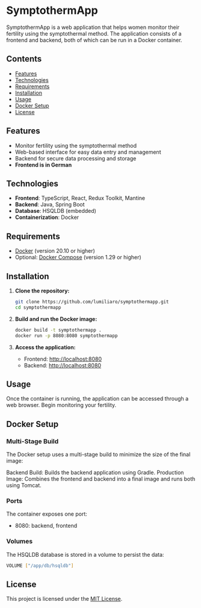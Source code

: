 # SymptothermApp

SymptothermApp is a web application that helps women monitor their fertility using the symptothermal method.
The application consists of a frontend and backend, both of which can be run in a Docker container.

## Contents

-   [Features](#features)
-   [Technologies](#technologies)
-   [Requirements](#requirements)
-   [Installation](#installation)
-   [Usage](#usage)
-   [Docker Setup](#docker-setup)
-   [License](#license)

## Features

-   Monitor fertility using the symptothermal method
-   Web-based interface for easy data entry and management
-   Backend for secure data processing and storage
-   **Frontend is in German**

## Technologies

-   **Frontend**: TypeScript, React, Redux Toolkit, Mantine
-   **Backend**: Java, Spring Boot
-   **Database**: HSQLDB (embedded)
-   **Containerization**: Docker

## Requirements

-   [Docker](https://www.docker.com/) (version 20.10 or higher)
-   Optional: [Docker Compose](https://docs.docker.com/compose/) (version 1.29 or higher)

## Installation

1. **Clone the repository:**

    ```bash
    git clone https://github.com/lumiliaro/symptothermapp.git
    cd symptothermapp
    ```

2. **Build and run the Docker image:**

    ```bash
    docker build -t symptothermapp .
    docker run -p 8080:8080 symptothermapp
    ```

3. **Access the application:**

    - Frontend: [http://localhost:8080](http://localhost:8080)
    - Backend: [http://localhost:8080](http://localhost:8080)

## Usage

Once the container is running, the application can be accessed through a web browser. Begin monitoring your fertility.

## Docker Setup

### Multi-Stage Build

The Docker setup uses a multi-stage build to minimize the size of the final image:

Backend Build: Builds the backend application using Gradle.
Production Image: Combines the frontend and backend into a final image and runs both using Tomcat.

### Ports

The container exposes one port:

-   8080: backend, frontend

### Volumes

The HSQLDB database is stored in a volume to persist the data:

```bash
VOLUME ["/app/db/hsqldb"]
```

## License

This project is licensed under the [MIT License](LICENSE).
